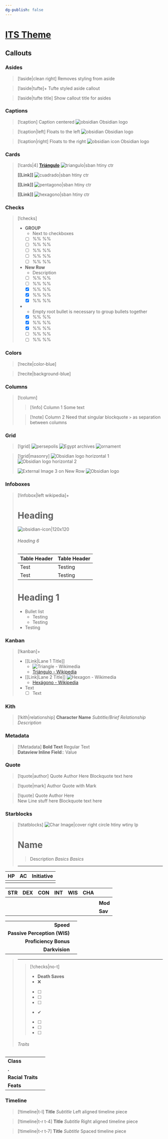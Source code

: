 ```yaml
---
dg-publish: false
---
```


# [ITS Theme](https://publish.obsidian.md/slrvb-docs/ITS+Theme/ITS+Theme)

## Callouts

### Asides
> [!aside|clean right]
> Removes styling from aside

> [!aside|tufte]+ 
> Tufte styled aside callout

> [!aside|tufte title]
> Show callout title for asides


### Captions

> [!caption] Caption centered
> ![obsidian](https://obsidian.md/images/obsidian-logo-gradient.svg)
> Obsidian logo

> [!caption|left] Floats to the left
> ![obsidian](https://obsidian.md/images/obsidian-logo-gradient.svg)
> Obsidian logo

> [!caption|right] Floats to the right
> ![obsidian icon](https://obsidian.md/images/obsidian-logo-gradient.svg)
> Obsidian logo

### Cards
> [!cards|4]
> **[Triángulo](https://es.wikipedia.org/wiki/Tri%C3%A1ngulo)**
> ![triangulo|sban htiny ctr](https://upload.wikimedia.org/wikipedia/commons/4/45/Triangle_illustration.svg)
> 
> **[[Link]]**
> ![cuadrado|sban htiny ctr](https://upload.wikimedia.org/wikipedia/commons/3/31/IconoCuadrado.svg)
> 
> **[[Link]]**
> ![pentagono|sban htiny ctr](https://upload.wikimedia.org/wikipedia/commons/3/3a/05-L_Pent%C3%A1gono.svg)
> 
> **[[Link]]**
> ![hexagono|sban htiny ctr](https://upload.wikimedia.org/wikipedia/commons/1/1a/06-L_Hex%C3%A1gono.svg)

### Checks
> [!checks]
> - **GROUP**
> 	- Next to checkboxes
> 	- [ ] %% %%
> 	- [ ] %% %%
> 	- [ ] %% %%
> 	- [ ] %% %%
> 	- [ ] %% %%
> - **New Row**
> 	- Description
> 	- [ ] %% %%
> 	- [ ] %% %%
> 	- [x] %% %%
> 	- [x] %% %%
> 	- [x] %% %%
> - 
> 	- Empty root bullet is necessary to group bullets together
> 	- [x] %% %%
> 	- [x] %% %%
> 	- [x] %% %%
> 	- [ ] %% %%
> 	- [ ] %% %%

### Colors
> [!recite|color-blue]

> [!recite|background-blue]

### Columns
> [!column]
>> [!info] Column 1
>> Some text
>
>> [!note] Column 2
>> Need that singular blockquote `>` as separation between columns

### Grid
> [!grid]
> ![persepolis](https://upload.wikimedia.org/wikipedia/commons/3/35/Persepolis_Colonne_flandin.jpg)
> ![Egypt archives](https://i.pinimg.com/originals/97/35/18/973518ac7cfd29115fef17f17decbf4e.jpg)
> ![ornament](https://upload.wikimedia.org/wikipedia/commons/5/5d/The_grammar_of_ornament_%281868%29_%2814587326250%29.jpg)


> [!grid|masonry]
> ![Obsidian logo horizontal 1](https://obsidian.md/images/obsidian-logo-text-black.svg)
> ![Obsidian logo horizontal 2](https://obsidian.md/images/obsidian-logo-text-purple.svg)
> 
> ![External Image 3 on New Row](https://raw.githubusercontent.com/SlRvb/Obsidian--ITS-Theme/main/Images/Callout-Grid.png)
> ![Obsidian logo](https://obsidian.md/images/obsidian-logo-gradient.svg)


### Infoboxes
> [!infobox|left wikipedia]+
> # Heading
> ![obsidian-icon|120x120](https://upload.wikimedia.org/wikipedia/commons/1/10/2023_Obsidian_logo.svg)
> ###### Heading 6
> | Table Header |  Table Header |
> | ---- | -------- |
> | Test | Testing |
> | Test | Testing |
> 
> # Heading 1
> - Bullet list
> 	- Testing
> 	- Testing
> - Testing


### Kanban
> [!kanban]+
> - [[Link|Lane 1 Title]]
> 	- ![Triangle - Wikimedia](https://upload.wikimedia.org/wikipedia/commons/4/45/Triangle_illustration.svg)
> 	- [Triángulo - Wikipedia](https://es.wikipedia.org/wiki/Tri%C3%A1ngulo)
> - [[Link|Lane 2 Title]]
> 	![Hexagon - Wikimedia](https://upload.wikimedia.org/wikipedia/commons/1/1a/06-L_Hex%C3%A1gono.svg)
> 	- [Hexágono - Wikipedia](https://es.wikipedia.org/wiki/Hex%C3%A1gono)
> - Text
> 	- [ ] Text


### Kith
> [!kith|relationship] **Character Name** _Subtitle/Brief Relationship Description_

### Metadata
> [!Metadata]
> **Bold Text** Regular Text  
> **Dataview Inline Field**:: Value

### Quote
> [!quote|author] Quote Author Here
> Blockquote text here

> [!quote|mark] Author
> Quote with Mark

> [!quote] Quote Author Here <br>New Line stuff here
> Blockquote text here

### Starblocks
> [!statblocks]
> ![Char Image|cover right circle htiny wtiny lp](https://upload.wikimedia.org/wikipedia/commons/c/c2/GitHub_Invertocat_Logo.svg)
> 
> # Name
> > Description
> *Basics*
> *Basics*
> 
> ---
|  HP   |  AC   | Initiative |
| :---: | :---: | :--------: |
|       |       |            |
>
|  STR  |  DEX  |  CON  |  INT  |  WIS  |  CHA  |         |
| :---: | :---: | :---: | :---: | :---: | :---: | :------ |
|       |       |       |       |       |       |         |
|       |       |       |       |       |       | **Mod** |
|       |       |       |       |       |       | **Sav** |
> 
|                              |      |
| ---------------------------: | :--- |
|                    **Speed** |      |
| **Passive Perception (WIS)** |      |
|        **Proficiency Bonus** |      |
|               **Darkvision** |      |
>
> ---
>> [!checks|no-t] 
>> - **Death Saves**
>>	- ❌
>>	- [ ] 
>>	- [ ] 
>>	- [ ] 
>>	- ✔
>>	- [ ] 
>>	- [ ] 
>>	- [ ] 
>
> ###### Traits
|                   |     |
| ----------------- | --- |
| **Class**         |     |
| **.**             |     |
| **Racial Traits** |     |
| **Feats**         |     |


### Timeline
> [!timeline|t-l] **Title** _Subtitle_
> Left aligned timeline piece

> [!timeline|t-r t-4] **Title** *Subtitle*
> Right aligned timeline piece

> [!timeline|t-r t-7] **Title** *Subtitle*
> Spaced timeline piece

